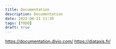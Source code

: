 ```yaml
---
title: Documentation
description: Documentation
date: 2022-06-21 11:39
tags: [TODO]
draft: true
---
```


https://documentation.divio.com/
https://diataxis.fr/
